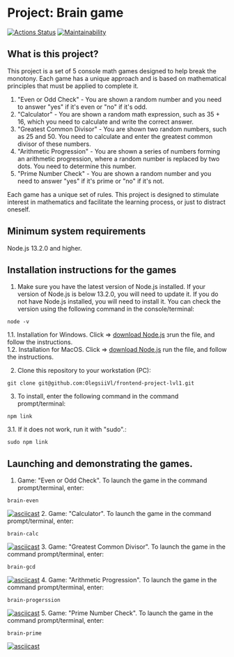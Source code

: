 # Project: Brain game
[![Actions Status](https://github.com/OlegSiVl/frontend-project-lvl1/workflows/hexlet-check/badge.svg)](https://github.com/OlegSiVl/frontend-project-lvl1/actions) [![Maintainability](https://api.codeclimate.com/v1/badges/0fddeceb197553aaf5f6/maintainability)](https://codeclimate.com/github/OlegsiiVl/frontend-project-lvl1/maintainability)

## What is this project?

This project is a set of 5 console math games designed to help break the monotony. Each game has a unique approach and is based on mathematical principles that must be applied to complete it.

1. "Even or Odd Check" - You are shown a random number and you need to answer "yes" if it's even or "no" if it's odd.
2. "Calculator" - You are shown a random math expression, such as 35 + 16, which you need to calculate and write the correct answer.
3. "Greatest Common Divisor" - You are shown two random numbers, such as 25 and 50. You need to calculate and enter the greatest common divisor of these numbers.
4. "Arithmetic Progression" - You are shown a series of numbers forming an arithmetic progression, where a random number is replaced by two dots. You need to determine this number.
5. "Prime Number Check" - You are shown a random number and you need to answer "yes" if it's prime or "no" if it's not.

Each game has a unique set of rules. This project is designed to stimulate interest in mathematics and facilitate the learning process, or just to distract oneself.

## Minimum system requirements
Node.js 13.2.0 and higher.
## Installation instructions for the games
1. Make sure you have the latest version of Node.js installed. If your version of Node.js is below 13.2.0, you will need to update it. If you do not have Node.js installed, you will need to install it. You can check the version using the following command in the console/terminal:
```
node -v
```
1.1. Installation for Windows. Click => [download Node.js](https://nodejs.org/dist/v18.15.0/node-v18.15.0-x86.msi) зrun the file, and follow the instructions.  
1.2. Installation for MacOS. Click => [download Node.js](https://nodejs.org/dist/v19.8.1/node-v19.8.1.pkg) run the file, and follow the instructions.

2. Clone this repository to your workstation (PC):
```
git clone git@github.com:OlegsiiVl/frontend-project-lvl1.git
```
3. To install, enter the following command in the command prompt/terminal:
```
npm link
```
3.1. If it does not work, run it with "sudo".:
```
sudo npm link
```
## Launching and demonstrating the games.
1. Game: "Even or Odd Check".
To launch the game in the command prompt/terminal, enter:
```
brain-even
```
[![asciicast](https://asciinema.org/a/UwGmWLpSJeRXIkzYYXP45aogl.svg)](https://asciinema.org/a/UwGmWLpSJeRXIkzYYXP45aogl)
2. Game: "Calculator".
To launch the game in the command prompt/terminal, enter:
```
brain-calc
```
[![asciicast](https://asciinema.org/a/fSDmguCxCYMXc9caGPvlPEbu9.svg)](https://asciinema.org/a/fSDmguCxCYMXc9caGPvlPEbu9)
3. Game: "Greatest Common Divisor".
To launch the game in the command prompt/terminal, enter:
```
brain-gcd
```
[![asciicast](   https://asciinema.org/a/2cOw1Ct7ziRhTnvxbFCjhNTbl.svg)](   https://asciinema.org/a/2cOw1Ct7ziRhTnvxbFCjhNTbl)
4. Game: "Arithmetic Progression".
To launch the game in the command prompt/terminal, enter:
```
brain-progerssion
```
[![asciicast](https://asciinema.org/a/MOXscdE4ZIEFHUHLWe1XBIgn2.svg)](https://asciinema.org/a/MOXscdE4ZIEFHUHLWe1XBIgn2)
5. Game: "Prime Number Check".
To launch the game in the command prompt/terminal, enter:
```
brain-prime
```
[![asciicast](https://asciinema.org/a/DqVBxGbEFmkUBRbzodAFU7Btv.svg)](https://asciinema.org/a/DqVBxGbEFmkUBRbzodAFU7Btv)